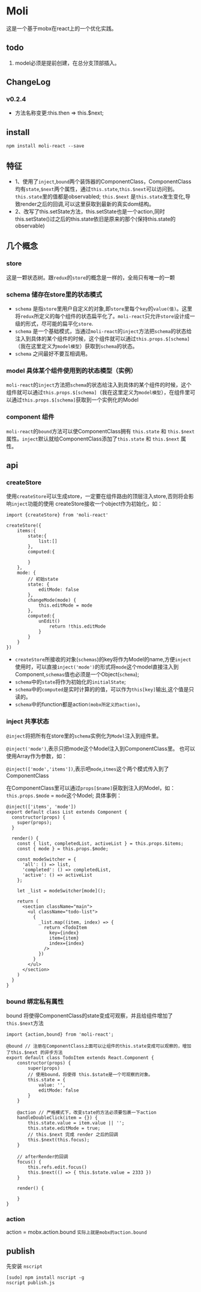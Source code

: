 # Moli
这是一个基于mobx在react上的一个优化实践。

## todo
1. model必须是提前创建，在总分支顶部插入。

## ChangeLog

### v0.2.4
- 方法名称变更:this.then => this.$next; 


## install

```
npm install moli-react --save
```

## 特征
* 1、使用了`inject`,`bound`两个装饰器的ComponentClass，ComponentClass均有`state`,`$next`两个属性，通过`this.state`,`this.$next`可以访问到。
`this.state`里的值都是observabled;
`this.$next` 是`this.state`发生变化,导致render之后的回调,可以这里获取到最新的真实dom结构。
* 2、改写了this.setState方法，this.setState也是一个action,同时this.setState()过之后的this.state依旧是原来的那个(保持this.state的observable)

## 几个概念
### store
这是一颗状态树。跟`redux`的`store`的概念是一样的，全局只有唯一的一颗

### schema 储存在store里的状态模式
* `schema` 是指`store`里用户自定义的对象,即`store`里每个`key`的`value(值)`。这里将`redux`所定义的每个组件的状态扁平化了。`moli-react`只允许`store`设计成一级的形式，尽可能的扁平化`store`.
* `schema` 是一个基础模式，当通过`moli-react`的`inject`方法把`schema`的状态给注入到具体的某个组件的时候，这个组件就可以通过`this.props.$[schema]`（我在这里定义为`model模型`）获取到`schema`的状态。
* `schema` 之间最好不要互相调用。

### model 具体某个组件使用到的状态模型（实例）
`moli-react`的`inject`方法把`schema`的状态给注入到具体的某个组件的时候，这个组件就可以通过`this.props.$[schema]`（我在这里定义为`model模型`），在组件里可以通过`this.props.$[schema]`获取到一个实例化的Model

### component 组件
`moli-react`的`bound`方法可以使ComponentClass拥有 `this.state` 和 `this.$next` 属性。`inject`默认就给ComponentClass添加了`this.state` 和 `this.$next` 属性。

## api
### createStore 
使用`createStore`可以生成store，一定要在组件路由的顶层注入store,否则将会影响`inject`功能的使用
createStore接收一个object作为初始化，如：
```
import {createStore} from 'moli-react'

createStore({
    items:{
        state:{
            list:[]
        },
        computed:{
            
        }
    },
    mode: {
        // 初始state
        state: {
            editMode: false
        },
        changeMode(mode) {
            this.editMode = mode
        },
        computed:{
            unEdit()
                return !this.editMode
            }
        }
    }
})
```
* `createStore`所接收的对象(`schemas`)的key将作为Model的name,方便`inject`使用时，可以直接`inject('mode')`的形式将`mode`这个model直接注入到Component,`schemas`值也必须是一个Object(`schema`);
* `schema`中的`state`将作为初始化的`initialState`;
* `schema`中的`computed`是实时计算的的值，可以作为`this[key]`输出,这个值是只读的。
* `schema`中的function都是action`(mobx所定义的action)`。

### inject 共享状态
`@inject`将把所有在store里的`schema`实例化为`Model`注入到组件里。

`@inject('mode')`,表示只把mode这个Model注入到ComponentClass里。
也可以使用Array作为参数，如：

`@inject(['mode','items'])`,表示吧`mode`,`itmes`这个两个模式传入到了ComponentClass

在ComponentClass里可以通过`props[$name]`获取到注入的Model，如：`this.props.$mode` = `mode`这个Model;
具体事例：
```React
@inject(['items', 'mode'])
export default class List extends Component {
  constructor(props) {
    super(props);
  }

  render() {
    const { list, completedList, activeList } = this.props.$items;
    const { mode } = this.props.$mode;

    const modeSwitcher = {
      'all': () => list,
      'completed': () => completedList,
      'active': () => activeList
    };

    let _list = modeSwitcher[mode]();

    return (
      <section className="main">
        <ul className="todo-list">
          {
            _list.map((item, index) => {
              return <TodoItem
                key={index}
                item={item}
                index={index}
              />
            })
          }
        </ul>
      </section>
    )
  }
}
```

### bound 绑定私有属性
bound 将使得ComponentClass的state变成可观察，并且给组件增加了`this.$next`方法

```
import {action,bound} from 'moli-react';

@bound // 注册在ComponentClass上面可以让组件的this.state变成可以观察的，增加了this.$next 的异步方法
export default class TodoItem extends React.Component {
    constructor(props) {
        super(props)
        // 使用bound，将使得 this.$state是一个可观察的对象。
        this.state = {
            value: '',
            editMode: false
        }
    }
    
    @action // 严格模式下，改变state的方法必须要包裹一下action
    handleDoubleClick(item = {}) {
        this.state.value = item.value || '';
        this.state.editMode = true;
        // this.$next 完成 render 之后的回调
        this.$next(this.focus);
    }

    // afterRender的回调
    focus() {
        this.refs.edit.focus()
        this.$next(() => { this.$state.value = 2333 })
    }

    render() {

    }
}
 ```

### action 

action = mobx.action.bound `实际上就是mobx的action.bound`

## publish

先安装 `nscript`
```
[sudo] npm install nscript -g
nscript publish.js
```

